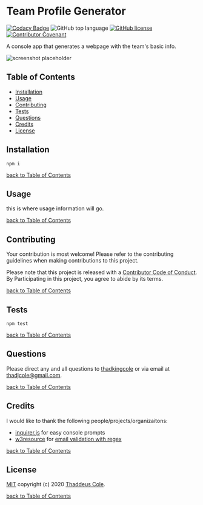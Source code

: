 # Team Profile Generator

[![Codacy Badge](https://api.codacy.com/project/badge/Grade/f4bc2a547af4438c8f49c3a3d4bab955)](https://app.codacy.com/manual/thadkingcole/team_profile_generator?utm_source=github.com&utm_medium=referral&utm_content=thadkingcole/team_profile_generator&utm_campaign=Badge_Grade_Dashboard)
![GitHub top language](https://img.shields.io/github/languages/top/thadkingcole/team_profile_generator)
[![GitHub license](https://img.shields.io/github/license/thadkingcole/team_profile_generator)](LICENSE)
[![Contributor Covenant](https://img.shields.io/badge/Contributor%20Covenant-v2.0%20adopted-ff69b4.svg)](code_of_conduct.md)

A console app that generates a webpage with the team's basic info.

![screenshot placeholder](https://placekitten.com/500/500)

## Table of Contents

- [Installation](#installation)
- [Usage](#usage)
- [Contributing](#contributing)
- [Tests](#tests)
- [Questions](#questions)
- [Credits](#credits)
- [License](#license)

## Installation

`npm i`

[back to Table of Contents](#table-of-contents)

## Usage

this is where usage information will go.

[back to Table of Contents](#table-of-contents)

## Contributing

Your contribution is most welcome! Please refer to the contributing guidelines when making contributions to this project.

Please note that this project is released with a [Contributor Code of Conduct](code_of_conduct.md). By Participating in this project, you agree to abide by its terms.

[back to Table of Contents](#table-of-contents)

## Tests

`npm test`

[back to Table of Contents](#table-of-contents)

## Questions

Please direct any and all questions to [thadkingcole](https://github.com/thadkingcole) or via email at [thadjcole@gmail.com](mailto:thadjcole@gmail.com).

[back to Table of Contents](#table-of-contents)

## Credits

I would like to thank the following people/projects/organizaitons:

- [inquirer.js](https://github.com/SBoudrias/Inquirer.js) for easy console prompts
- [w3resource](https://w3resource.com/) for [email validation with regex](https://www.w3resource.com/javascript/form/email-validation.php)

[back to Table of Contents](#table-of-contents)

## License

[MIT](LICENSE) copyright (c) 2020 [Thaddeus Cole](mailto:thadjcole@gmail.com).

[back to Table of Contents](#table-of-contents)
